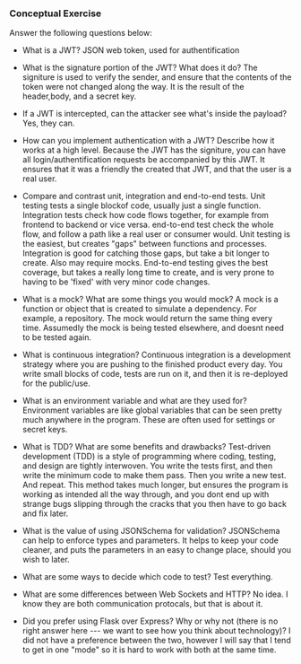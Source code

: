 ### Conceptual Exercise

Answer the following questions below:

- What is a JWT?
  JSON web token, used for authentification

- What is the signature portion of the JWT?  What does it do?
  The signiture is used to verify the sender, and ensure that the contents of the token were not changed along the way. 
  It is the result of the header,body, and a secret key.

- If a JWT is intercepted, can the attacker see what's inside the payload?
  Yes, they can.

- How can you implement authentication with a JWT?  Describe how it works at a high level.
  Because the JWT has the signiture, you can have all login/authentification requests be accompanied by this JWT.
  It ensures that it was a friendly the created that JWT, and that the user is a real user.

- Compare and contrast unit, integration and end-to-end tests.
  Unit testing tests a single blockof code, usually just a single function.
  Integration tests check how code flows together, for example from frontend to backend or vice versa.
  end-to-end test check the whole flow, and follow a path like a real user or consumer would.
  Unit testing is the easiest, but creates "gaps" between functions and processes. 
  Integration is good for catching those gaps, but take a bit longer to create. Also may require mocks.
  End-to-end testing gives the best coverage, but takes a really long time to create, and is very prone to having to be 'fixed' with very minor code changes.

- What is a mock? What are some things you would mock?
  A mock is a function or object that is created to simulate a dependency. For example, a repository. The mock would return the same thing every time. 
  Assumedly the mock is being tested elsewhere, and doesnt need to be tested again.

- What is continuous integration?
  Continuous integration is a development strategy where you are pushing to the finished product every day.
  You write small blocks of code, tests are run on it, and then it is re-deployed for the public/use.

- What is an environment variable and what are they used for?
  Environment variables are like global variables that can be seen pretty much anywhere in the program. 
  These are often used for settings or secret keys.

- What is TDD? What are some benefits and drawbacks?
  Test-driven development (TDD) is a style of programming where coding, testing, and design are tightly interwoven. 
  You write the tests first, and then write the minimum code to make them pass. Then you write a new test. And repeat.
  This method takes much longer, but ensures the program is working as intended all the way through, and you dont end up with strange bugs slipping through the cracks that you then have to go back and fix later.

- What is the value of using JSONSchema for validation?
  JSONSchema can help to enforce types and parameters. It helps to keep your code cleaner, and puts the parameters in an easy to change place, should you wish to later.

- What are some ways to decide which code to test?
  Test everything.

- What are some differences between Web Sockets and HTTP?
  No idea. I know they are both communication protocals, but that is about it.


- Did you prefer using Flask over Express? Why or why not (there is no right 
  answer here --- we want to see how you think about technology)?
  I did not have a preference between the two, however I will say that I tend to get in one "mode" so it is hard to work with both at the same time.
